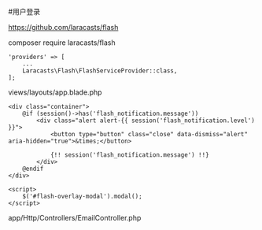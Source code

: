 #用户登录

https://github.com/laracasts/flash

composer require laracasts/flash

```
'providers' => [
	...
    Laracasts\Flash\FlashServiceProvider::class,
];
```

views/layouts/app.blade.php
```
<div class="container">
    @if (session()->has('flash_notification.message'))
        <div class="alert alert-{{ session('flash_notification.level') }}">
            <button type="button" class="close" data-dismiss="alert" aria-hidden="true">&times;</button>

            {!! session('flash_notification.message') !!}
        </div>
    @endif
</div>

<script>
    $('#flash-overlay-modal').modal();
</script>
```

app/Http/Controllers/EmailController.php
```

```

